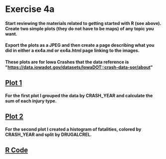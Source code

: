 # Exercise 4a

#### Start reviewing the materials related to getting started with R (see above).  Create two simple plots (they do not have to be maps) of any topic you want. 
#### Export the plots as a JPEG and then create a page describing what you did in either a ex4a.md or ex4a.html page linking to the images. 


#### These plots are for Iowa Crashes that the data reference is "https://data.iowadot.gov/datasets/IowaDOT::crash-data-sor/about"

## [Plot 1](ex4a.map1.JPEG)

#### For the first plot I grouped the data by CRASH_YEAR and calculate the sum of each injury type.

## [Plot 2](ex4a.map2.JPEG)

#### For the second plot I created a histogram of fatalities, colored by CRASH_YEAR and split by DRUGALCREL.

## [R Code](ex4a.R)

